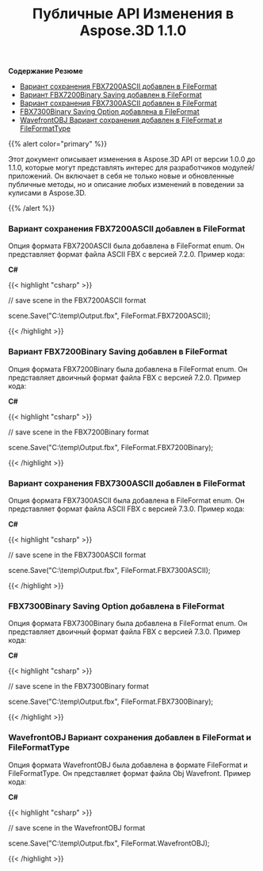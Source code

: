 ﻿---
title: Публичные API Изменения в Aspose.3D 1.1.0
type: docs
weight: 60
url: /ru/net/public-api-changes-in-aspose-3d-1-1-0/
---
**Содержание Резюме**

- [Вариант сохранения FBX7200ASCII добавлен в FileFormat](#PublicAPIChangesinAspose.3D1.1.0-FBX7200ASCIISavingOptionisaddedintheFileFormat)
- [Вариант FBX7200Binary Saving добавлен в FileFormat](#PublicAPIChangesinAspose.3D1.1.0-FBX7200BinarySavingOptionisaddedintheFileFormat)
- [Вариант сохранения FBX7300ASCII добавлен в FileFormat](#PublicAPIChangesinAspose.3D1.1.0-FBX7300ASCIISavingOptionisaddedintheFileFormat)
- [FBX7300Binary Saving Option добавлена в FileFormat](#PublicAPIChangesinAspose.3D1.1.0-FBX7300BinarySavingOptionisaddedintheFileFormat)
- [WavefrontOBJ Вариант сохранения добавлен в FileFormat и FileFormatType](#PublicAPIChangesinAspose.3D1.1.0-WavefrontOBJSavingOptionisaddedintheFileFormatandFileFormatType)

{{% alert color="primary" %}} 

Этот документ описывает изменения в Aspose.3D API от версии 1.0.0 до 1.1.0, которые могут представлять интерес для разработчиков модулей/приложений. Он включает в себя не только новые и обновленные публичные методы, но и описание любых изменений в поведении за кулисами в Aspose.3D.

{{% /alert %}} 
### **Вариант сохранения FBX7200ASCII добавлен в FileFormat**
Опция формата FBX7200ASCII была добавлена в FileFormat enum. Он представляет формат файла ASCII FBX с версией 7.2.0. Пример кода:

**C#**

{{< highlight "csharp" >}}

 // save scene in the FBX7200ASCII format

scene.Save("C:\\temp\\Output.fbx", FileFormat.FBX7200ASCII);

{{< /highlight >}}

### **Вариант FBX7200Binary Saving добавлен в FileFormat**
Опция формата FBX7200Binary была добавлена в FileFormat enum. Он представляет двоичный формат файла FBX с версией 7.2.0. Пример кода:

**C#**

{{< highlight "csharp" >}}

 // save scene in the FBX7200Binary format

scene.Save("C:\\temp\\Output.fbx", FileFormat.FBX7200Binary);

{{< /highlight >}}

### **Вариант сохранения FBX7300ASCII добавлен в FileFormat**
Опция формата FBX7300ASCII была добавлена в FileFormat enum. Он представляет формат файла ASCII FBX с версией 7.3.0. Пример кода:

**C#**

{{< highlight "csharp" >}}

 // save scene in the FBX7300ASCII format

scene.Save("C:\\temp\\Output.fbx", FileFormat.FBX7300ASCII);

{{< /highlight >}}

### **FBX7300Binary Saving Option добавлена в FileFormat**
Опция формата FBX7300Binary была добавлена в FileFormat enum. Он представляет двоичный формат файла FBX с версией 7.3.0. Пример кода:

**C#**

{{< highlight "csharp" >}}

 // save scene in the FBX7300Binary format

scene.Save("C:\\temp\\Output.fbx", FileFormat.FBX7300Binary);

{{< /highlight >}}

### **WavefrontOBJ Вариант сохранения добавлен в FileFormat и FileFormatType**
Опция формата WavefrontOBJ была добавлена в формате FileFormat и FileFormatType. Он представляет формат файла Obj Wavefront. Пример кода:

**C#**

{{< highlight "csharp" >}}

 // save scene in the WavefrontOBJ format

scene.Save("C:\\temp\\Output.fbx", FileFormat.WavefrontOBJ);

{{< /highlight >}}


